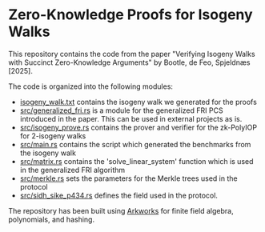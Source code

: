 # Zero-Knowledge Proofs for Isogeny Walks
This repository contains the code from the paper "Verifying Isogeny Walks with Succinct Zero-Knowledge Arguments" by Bootle, de Feo, Spjeldnæs [2025].

The code is organized into the following modules:
- [isogeny_walk.txt](isogeny_walk.txt) contains the isogeny walk we generated for the proofs
- [src/generalized_fri.rs](src/generalized_fri.rs) is a module for the generalized FRI PCS introduced in the paper. This can be used in external projects as is.
- [src/isogeny_prove.rs](src/isogeny_prove.rs) contains the prover and verifier for the zk-PolyIOP for 2-isogeny walks
- [src/main.rs](src/main.rs) contains the script which generated the benchmarks from the isogeny walk
- [src/matrix.rs](src/matrix.rs) contains the 'solve_linear_system' function which is used in the generalized FRI algorithm
- [src/merkle.rs](src/merkle.rs) sets the parameters for the Merkle trees used in the protocol
- [src/sidh_sike_p434.rs](src/sidh_sike_p434.rs) defines the field used in the protocol. 


The repository has been built using [Arkworks](https://github.com/arkworks-rs) for finite field algebra, polynomials, and hashing.
